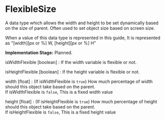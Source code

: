 # FlexibleSize

A data type which allows the width and height to be set dynamically 
based on the size of parent. Often used to set object size based on 
screen size.

When a value of this data type is represented in this guide, It is 
represented as "\[width\]\[px or %\] W, \[height\]\[px or %\] H"

**Implementation Stage:** Planned.

isWidthFlexible [boolean]
: If the width variable is flexible or not.

isHeightFlexible [boolean]
: If the height variable is flexible or not.

width [float]
: (If isWidthFlexible is `true`) How much percentage of 
  width should this object take based on the parent.<br/>
  If isWidthFlexible is `false`, This is a fixed width value

height [float]
: (If isHeightFlexible is `true`) How much percentage of
  height should this object take based on the parent.<br/>
  If isHeightFlexible is `false`, This is a fixed height value
